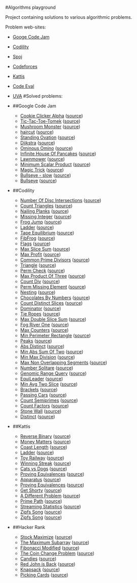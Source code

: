 #Algorithms playground

Project containing solutions to various algorithmic problems.

Problem web-sites:
* [Googe Code Jam](http://code.google.com/codejam/)
* [Codility](https://codility.com/train/)
* [Spoj](http://www.spoj.com/)
* [Codeforces](http://codeforces.com/)
* [Kattis](https://open.kattis.com/)
* [Code Eval](https://www.codeeval.com)
* [UVA](https://uva.onlinejudge.org/)
#Solved problems:


* ##Google Code Jam
    * [Cookie Clicker Alpha](https://code.google.com/codejam/contest/2974486/dashboard#s=p1) ([source](gcj/cookie-clicker.cpp))
    * [Tic-Tac-Toe-Tomek](https://code.google.com/codejam/contest/2270488/dashboard#s=p0&a=0) ([source](gcj/tic-tac-toe-tomek.cpp))
    * [Mushroom Monster](https://code.google.com/codejam/contest/4224486/dashboard#s=p0) ([source](gcj/2015/1A/MushroomMonster.java))
    * [haircut](https://code.google.com/codejam/contest/4224486/dashboard#s=p1&a=1) ([source](gcj/2015/1A/Haircut.java))
    * [Standing Ovation](https://code.google.com/codejam/contest/6224486/dashboard#s=p0) ([source](gcj/2015/Qualifications/StandingOvation.java))
    * [Dijkstra](https://code.google.com/codejam/contest/6224486/dashboard#s=p2) ([source](gcj/2015/Qualifications/Dijkstra.java))
    * [Ominous Omino](https://code.google.com/codejam/contest/6224486/dashboard#s=p3) ([source](gcj/2015/Qualifications/OminousOmino.java))
    * [Infinite House Of Pancakes](https://code.google.com/codejam/contest/6224486/dashboard#s=p1) ([source](gcj/2015/Qualifications/InfiniteHouseOfPancakes.java))
    * [Lawnmower](https://code.google.com/codejam/contest/2270488/dashboard#s=p1) ([source](gcj/lawn-mower.cpp))
    * [Minimum Scalar Product](http://code.google.com/codejam/contest/32016/dashboard#s=p0) ([source](gcj/minimum-scalar-product.cpp))
    * [Magic Trick](https://code.google.com/codejam/contest/2974486/dashboard#s=p0) ([source](gcj/magic_trick.cpp))
    * [Bullseye - slow](http://code.google.com/codejam/contest/2418487/dashboard#s=p0&a=0) ([source](gcj/bullseye-small_only.cpp))
    * [Bullseye](http://code.google.com/codejam/contest/2418487/dashboard#s=p0&a=0) ([source](gcj/bullseye.cpp))


* ##Codility
    * [Number Of Disc Intersections](https://codility.com/demo/take-sample-test/number_of_disc_intersections) ([source](codility/NumberOfDiscIntersections.py))
    * [Count Triangles](https://codility.com/demo/take-sample-test/count_triangles) ([source](codility/CountTriangles.py))
    * [Nailing Planks](https://codility.com/demo/take-sample-test/nailing_planks) ([source](codility/NailingPlanks.py))
    * [Missing Integer](https://codility.com/demo/take-sample-test/missing_integer) ([source](codility/MissingInteger.py))
    * [Frog Jump](https://codility.com/demo/take-sample-test/frog_jmp) ([source](codility/FrogJump.py))
    * [Ladder](https://codility.com/demo/take-sample-test/ladder) ([source](codility/Ladder.py))
    * [Tape Equilibrium](https://codility.com/demo/take-sample-test/tape_equilibrium) ([source](codility/TapeEquilibrium.py))
    * [FibFrog](https://codility.com/demo/take-sample-test/fib_frog) ([source](codility/FibFrog.py))
    * [Flags](https://codility.com/demo/take-sample-test/flags) ([source](codility/Flags.py))
    * [Max Slice Sum](https://codility.com/demo/take-sample-test/max_slice_sum) ([source](codility/MaxSliceSum.py))
    * [Max Profit](https://codility.com/demo/take-sample-test/max_profit) ([source](codility/MaxProfit.py))
    * [Common Prime Divisors](https://codility.com/demo/take-sample-test/common_prime_divisors) ([source](codility/CommonPrimeDivisors.py))
    * [Triangle](https://codility.com/demo/take-sample-test/triangle) ([source](codility/Triangle.py))
    * [Perm Check](https://codility.com/demo/take-sample-test/perm_check) ([source](codility/PermCheck.py))
    * [Max Product Of Three](https://codility.com/demo/take-sample-test/max_product_of_three) ([source](codility/MaxProductOfThree.py))
    * [Count Div](https://codility.com/demo/take-sample-test/count_div) ([source](codility/CountDiv.py))
    * [Perm Missing Element](https://codility.com/demo/take-sample-test/perm_missing_elem) ([source](codility/PermMissingElem.py))
    * [Nesting](https://codility.com/demo/take-sample-test/nesting) ([source](codility/Nesting.py))
    * [Chocolates By Numbers](https://codility.com/demo/take-sample-test/chocolates_by_numbers) ([source](codility/ChocolatesByNumbers.py))
    * [Count Distinct Slices](https://codility.com/demo/take-sample-test/count_distinct_slices) ([source](codility/CountDistinctSlices.py))
    * [Dominator](https://codility.com/demo/take-sample-test/dominator) ([source](codility/Dominator.py))
    * [Tie Ropes](https://codility.com/demo/take-sample-test/tie_ropes) ([source](codility/TieRopes.py))
    * [Max Double Slice Sum](https://codility.com/demo/take-sample-test/max_double_slice_sum) ([source](codility/MaxDoubleSliceSum.py))
    * [Fog River One](https://codility.com/demo/take-sample-test/frog_river_one) ([source](codility/FrogRiverOne.py))
    * [Max Counters](https://codility.com/demo/take-sample-test/max_counters) ([source](codility/MaxCounters.py))
    * [Min Perimeter Rectangle](https://codility.com/demo/take-sample-test/min_perimeter_rectangle) ([source](codility/MinPerimeterRectangle.py))
    * [Peaks](https://codility.com/demo/take-sample-test/peaks) ([source](codility/Peaks.py))
    * [Abs Distinct](https://codility.com/demo/take-sample-test/abs_distinct) ([source](codility/AbsDistinct.py))
    * [Min Abs Sum Of Two](https://codility.com/demo/take-sample-test/min_abs_sum_of_two) ([source](codility/MinAbsSumOfTwo.py))
    * [Min Max Division](https://codility.com/demo/take-sample-test/min_max_division) ([source](codility/MinMaxDivision.py))
    * [Max Non Overlapping Segments](https://codility.com/demo/take-sample-test/max_nonoverlapping_segments) ([source](codility/MaxNonoverlappingSegments.py))
    * [Number Solitare](https://codility.com/demo/take-sample-test/number_solitaire) ([source](codility/NumberSolitaire.py))
    * [Genomic Range Query](https://codility.com/demo/take-sample-test/genomic_range_query) ([source](codility/GenomicRangeQuery.py))
    * [EquiLeader](https://codility.com/demo/take-sample-test/equi_leader) ([source](codility/EquiLeader.py))
    * [Min Avg Two Slice](https://codility.com/demo/take-sample-test/min_avg_two_slice) ([source](codility/MinAvgTwoSlice.py))
    * [Brackets](https://codility.com/demo/take-sample-test/brackets) ([source](codility/Brackets.py))
    * [Passing Cars](https://codility.com/demo/take-sample-test/passing_cars) ([source](codility/PassingCars.py))
    * [Count Semiprimes](https://codility.com/demo/take-sample-test/count_semiprimes) ([source](codility/CountSemiprimes.py))
    * [Count Factors](https://codility.com/demo/take-sample-test/count_factors) ([source](codility/CountFactors.py))
    * [Stone Wall](https://codility.com/demo/take-sample-test/stone_wall) ([source](codility/StoneWall.py))
    * [Distinct](https://codility.com/demo/take-sample-test/distinct) ([source](codility/Distinct.py))


* ##Kattis
    * [Reverse Binary](https://open.kattis.com/problems/reversebinary) ([source](kattis/Reversebinary.java))
    * [Money Matters](https://open.kattis.com/problems/moneymatters) ([source](kattis/MoneyMatters.py))
    * [Coast Length](https://open.kattis.com/problems/coast) ([source](kattis/CoastLength.java))
    * [Ladder](https://open.kattis.com/problems/ladder) ([source](kattis/Ladder.py))
    * [Toy Railway](https://open.kattis.com/problems/railway) ([source](kattis/ToyRailway.java))
    * [Winning Streak](https://open.kattis.com/problems/winningstreak) ([source](kattis/WinningStreak.java))
    * [Cats vs Dogs](https://open.kattis.com/problems/catvsdog) ([source](kattis/CatvsDog.java))
    * [Proving Equivalences](https://open.kattis.com/problems/equivalences) ([source](kattis/ProvingEquivalences.py))
    * [Apparatus](https://open.kattis.com/problems/apparatus) ([source](kattis/Apparatus.java))
    * [Proving Equivalences](https://open.kattis.com/problems/equivalences) ([source](kattis/ProvingEquivalences.java))
    * [Get Shorty](https://open.kattis.com/problems/getshorty) ([source](kattis/GetShortyFast.java))
    * [A Different Problem](https://open.kattis.com/problems/different) ([source](kattis/ADifferentProblem.py))
    * [Prime Path](https://open.kattis.com/problems/primepath) ([source](kattis/PrimePath.py))
    * [Streaming Statistics](https://spotify.kattis.com/problems/streamstats) ([source](kattis/StreamingStatistics.java))
    * [Zipfs Song](https://labs.spotify.com/puzzles/) ([source](kattis/zipfssong.cpp))
    * [Zipfs Song](https://labs.spotify.com/puzzles/) ([source](kattis/ZipfsSong.java))


* ##Hacker Rank
    * [Stock Maximize](https://www.hackerrank.com/challenges/stockmax) ([source](hacker_rank/StockMaximize.py))
    * [The Maximum Subarray](https://www.hackerrank.com/challenges/maxsubarray/) ([source](hacker_rank/TheMaximumSubarray.py))
    * [Fibonacci Modified](https://www.hackerrank.com/challenges/fibonacci-modified) ([source](hacker_rank/FibonacciModified.py))
    * [ The Coin Change Problem](https://www.hackerrank.com/challenges/coin-change) ([source](hacker_rank/TheCoinChangeProblem.py))
    * [Candies](https://www.hackerrank.com/challenges/candies) ([source](hacker_rank/Candies.java))
    * [Red John is Back](https://www.hackerrank.com/challenges/red-john-is-back) ([source](hacker_rank/RedJohnIsBack.py))
    * [Knapsack](https://www.hackerrank.com/challenges/unbounded-knapsack/) ([source](hacker_rank/Knapsack.py))
    * [Picking Cards](https://www.hackerrank.com/challenges/picking-cards) ([source](hacker_rank/PickingCards.py))
